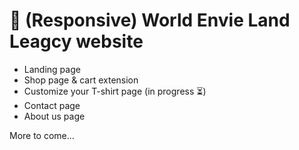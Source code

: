# 💎 (Responsive) World Envie Land Leagcy website

- Landing page
- Shop page & cart extension
- Customize your T-shirt page (in progress ⏳)
- Contact page
- About us page

More to come...
